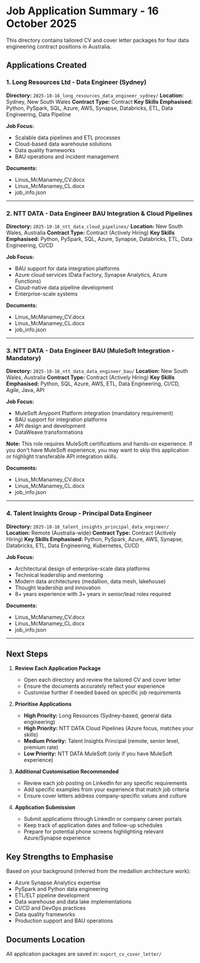 # Job Application Summary - 16 October 2025

This directory contains tailored CV and cover letter packages for four data engineering contract positions in Australia.

## Applications Created

### 1. Long Resources Ltd - Data Engineer (Sydney)
**Directory:** `2025-10-16_long_resources_data_engineer_sydney/`
**Location:** Sydney, New South Wales
**Contract Type:** Contract
**Key Skills Emphasised:** Python, PySpark, SQL, Azure, AWS, Synapse, Databricks, ETL, Data Engineering, Data Pipeline

**Job Focus:**
- Scalable data pipelines and ETL processes
- Cloud-based data warehouse solutions
- Data quality frameworks
- BAU operations and incident management

**Documents:**
- Linus_McManamey_CV.docx
- Linus_McManamey_CL.docx
- job_info.json

---

### 2. NTT DATA - Data Engineer BAU Integration & Cloud Pipelines
**Directory:** `2025-10-16_ntt_data_cloud_pipelines/`
**Location:** New South Wales, Australia
**Contract Type:** Contract (Actively Hiring)
**Key Skills Emphasised:** Python, PySpark, SQL, Azure, Synapse, Databricks, ETL, Data Engineering, CI/CD

**Job Focus:**
- BAU support for data integration platforms
- Azure cloud services (Data Factory, Synapse Analytics, Azure Functions)
- Cloud-native data pipeline development
- Enterprise-scale systems

**Documents:**
- Linus_McManamey_CV.docx
- Linus_McManamey_CL.docx
- job_info.json

---

### 3. NTT DATA - Data Engineer BAU (MuleSoft Integration - Mandatory)
**Directory:** `2025-10-16_ntt_data_data_engineer_bau/`
**Location:** New South Wales, Australia
**Contract Type:** Contract (Actively Hiring)
**Key Skills Emphasised:** Python, SQL, Azure, AWS, ETL, Data Engineering, CI/CD, Agile, Java, API

**Job Focus:**
- MuleSoft Anypoint Platform integration (mandatory requirement)
- BAU support for integration platforms
- API design and development
- DataWeave transformations

**Note:** This role requires MuleSoft certifications and hands-on experience. If you don't have MuleSoft experience, you may want to skip this application or highlight transferable API integration skills.

**Documents:**
- Linus_McManamey_CV.docx
- Linus_McManamey_CL.docx
- job_info.json

---

### 4. Talent Insights Group - Principal Data Engineer
**Directory:** `2025-10-16_talent_insights_principal_data_engineer/`
**Location:** Remote (Australia-wide)
**Contract Type:** Contract (Actively Hiring)
**Key Skills Emphasised:** Python, PySpark, Azure, AWS, Synapse, Databricks, ETL, Data Engineering, Kubernetes, CI/CD

**Job Focus:**
- Architectural design of enterprise-scale data platforms
- Technical leadership and mentoring
- Modern data architectures (medallion, data mesh, lakehouse)
- Thought leadership and innovation
- 8+ years experience with 3+ years in senior/lead roles required

**Documents:**
- Linus_McManamey_CV.docx
- Linus_McManamey_CL.docx
- job_info.json

---

## Next Steps

1. **Review Each Application Package**
   - Open each directory and review the tailored CV and cover letter
   - Ensure the documents accurately reflect your experience
   - Customise further if needed based on specific job requirements

2. **Prioritise Applications**
   - **High Priority:** Long Resources (Sydney-based, general data engineering)
   - **High Priority:** NTT DATA Cloud Pipelines (Azure focus, matches your skills)
   - **Medium Priority:** Talent Insights Principal (remote, senior level, premium rate)
   - **Low Priority:** NTT DATA MuleSoft (only if you have MuleSoft experience)

3. **Additional Customisation Recommended**
   - Review each job posting on LinkedIn for any specific requirements
   - Add specific examples from your experience that match job criteria
   - Ensure cover letters address company-specific values and culture

4. **Application Submission**
   - Submit applications through LinkedIn or company career portals
   - Keep track of application dates and follow-up schedules
   - Prepare for potential phone screens highlighting relevant Azure/Synapse experience

## Key Strengths to Emphasise

Based on your background (inferred from the medallion architecture work):
- Azure Synapse Analytics expertise
- PySpark and Python data engineering
- ETL/ELT pipeline development
- Data warehouse and data lake implementations
- CI/CD and DevOps practices
- Data quality frameworks
- Production support and BAU operations

## Documents Location
All application packages are saved in:
`export_cv_cover_letter/`

